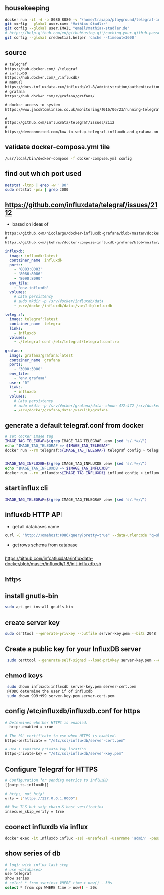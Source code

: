# 


## housekeeping

```bash
docker run -it -d -p 8080:8080 -v "/home/trapapa/playground/telegraf-influxdb-grafana-docker-composer:/home/coder/project" -u "$(id -u):$(id -g)" codercom/code-server:latest
git config --global user.name "Mathias Stadler"
git config --global user.EMAIL "email@mathias-stadler.de"
# https://help.github.com/en/github/using-git/caching-your-github-password-in-git
git config --global credential.helper 'cache --timeout=3600'
```


## source

```txt
# telegraf
https://hub.docker.com/_/telegraf
# influxDB
https://hub.docker.com/_/influxdb/
# manual
https://docs.influxdata.com/influxdb/v1.8/administration/authentication_and_authorization/
# grafana
https://hub.docker.com/r/grafana/grafana/

# docker access to system
https://www.jacobtomlinson.co.uk/monitoring/2016/06/23/running-telegraf-inside-a-container/

# 
https://github.com/influxdata/telegraf/issues/2112
#
https://devconnected.com/how-to-setup-telegraf-influxdb-and-grafana-on-linux/
```

## validate docker-compose.yml file

```bash
/usr/local/bin/docker-compose -f docker-compose.yml config
```

## find out which port used

```bash
netstat -ltnp | grep -w ':80' 
sudo netstat -pna | grep 3000
```

## https://github.com/influxdata/telegraf/issues/2112

- based on ideas of

```txt
https://github.com/nicolargo/docker-influxdb-grafana/blob/master/docker-compose.yml
#
https://github.com/jkehres/docker-compose-influxdb-grafana/blob/master/docker-compose.yml
```

```yaml
influxdb:
  image: influxdb:latest
  container_name: influxdb
  ports:
    - "8083:8083"
    - "8086:8086"
    - "8090:8090"
  env_file:
    - 'env.influxdb'
  volumes:
    # Data persistency
    # sudo mkdir -p /srv/docker/influxdb/data
    - /srv/docker/influxdb/data:/var/lib/influxdb

telegraf:
  image: telegraf:latest
  container_name: telegraf
  links:
    - influxdb
  volumes:
    - ./telegraf.conf:/etc/telegraf/telegraf.conf:ro

grafana:
  image: grafana/grafana:latest
  container_name: grafana
  ports:
    - "3000:3000"
  env_file:
    - 'env.grafana'
  user: "0"
  links:
    - influxdb
  volumes:
    # Data persistency
    # sudo mkdir -p /srv/docker/grafana/data; chown 472:472 /srv/docker/grafana/data
    - /srv/docker/grafana/data:/var/lib/grafana
```

##  generate a default telegraf.conf from docker

```bash
# set docker image tag
IMAGE_TAG_TELEGRAF=$(grep IMAGE_TAG_TELEGRAF .env |sed 's/.*=//')
echo "IMAGE_TAG_TELEGRAF => $IMAGE_TAG_TELEGRAF"
docker run --rm telegraf:${IMAGE_TAG_TELEGRAF} telegraf config > telegraf.conf
```

##

```bash
IMAGE_TAG_INFLUXDB=$(grep IMAGE_TAG_INFLUXDB .env |sed 's/.*=//')
echo "IMAGE_TAG_INFLUXDB => $IMAGE_TAG_INFLUXDB"
docker run --rm influxdb:${IMAGE_TAG_INFLUXDB} influxd config > influxdb.conf
```

## start influx cli

```bash
IMAGE_TAG_TELEGRAF=$(grep IMAGE_TAG_TELEGRAF .env |sed 's/.*=//')

```

## influxdb HTTP API

-  get all databases name

```bash
curl -G "http://somehost:8086/query?pretty=true" --data-urlencode "q=show databases"
```

- get rows schema from database

```bash

```



https://github.com/infcatluxdata/influxdata-docker/blob/master/influxdb/1.8/init-influxdb.sh


## **https**

## install gnutls-bin

```bash
sudo apt-get install gnutls-bin
```

## create server key

```bash
sudo certtool --generate-privkey --outfile server-key.pem --bits 2048
```

## Create a public key for your InfluxDB server

```bash
 sudo certtool --generate-self-signed --load-privkey server-key.pem --outfile server-cert.pem
```

## chmod keys

```bash
 sudo chown influxdb:influxdb server-key.pem server-cert.pem
 @TODO determine the user if of influxdb
 sudo chown 999:999 server-key.pem server-cert.pem
```

## config /etc/influxdb/influxdb.conf for https

```bash
# Determines whether HTTPS is enabled.
  https-enabled = true

# The SSL certificate to use when HTTPS is enabled.
https-certificate = "/etc/ssl/influxdb/server-cert.pem"

# Use a separate private key location.
https-private-key = "/etc/ssl/influxdb/server-key.pem"
```

## Configure Telegraf for HTTPS

```bash
# Configuration for sending metrics to InfluxDB
[[outputs.influxdb]]

# https, not http!
urls = ["https://127.0.0.1:8086"]

## Use TLS but skip chain & host verification
insecure_skip_verify = true
```

## coonect influxdb via influx

```bash
docker exec -it influxdb influx -ssl -unsafeSsl -username 'admin' -password 'admin'
```

## show series of db

```bash
# login with influx last step
# use <databases>
use telegraf
show series
# select * from <series> WHERE time > now() - 30s
select * from cpu WHERE time > now() - 30s
```

